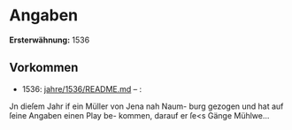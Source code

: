 # Angaben

**Ersterwähnung:** 1536

## Vorkommen
- 1536: [jahre/1536/README.md](../jahre/1536/README.md) – :

Jn dieſem Jahr if ein Müller von Jena nah Naum-
burg gezogen und hat auf ſeine Angaben einen Play be-
kommen, darauf er ſe<s Gänge Mühlwe...
